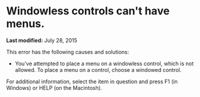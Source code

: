 
# Windowless controls can't have menus.

 **Last modified:** July 28, 2015

This error has the following causes and solutions:




- You've attempted to place a menu on a windowless control, which is not allowed. To place a menu on a control, choose a windowed control.
    

For additional information, select the item in question and press F1 (in Windows) or HELP (on the Macintosh).
